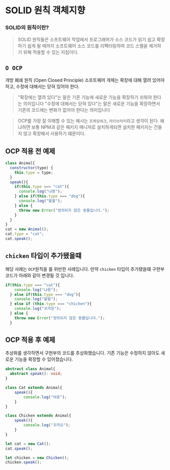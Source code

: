 # SOLID 원칙 객체지향

### SOLID의 원칙이란?
> SOLID 원칙들은 소프트웨어 작업에서 프로그래머가 소스 코드가 읽기 쉽고 확장하기 쉽게 될 때까지 소프트웨어 소스 코드를 리팩터링하여 코드 스멜을 제거하기 위해 적용할 수 있는 지침이다.

## `O OCP`
개방 폐쇄 원칙 (Open Closed Principle)
소프트웨어 개체는 확장에 대해 열려 있어야 하고, 수정에 대해서는 닫혀 있어야 한다.
> "확장에는 열려 있다"는 말은 기존 기능에 새로운 기능을 확장하기 쉬워야 한다는 의미입니다
> "수정에 대해서는 닫혀 있다"는 말은 새로운 기능을 확장하면서 기존의 코드에는 변화가 없어야 한다는 의미입니다

> OCP를 가장 잘 이해할 수 있는 예시는 `프레임워크`, `라이브러리`라고 생각이 된다. 왜냐하면 보통 NPM과 같은 패키지 매니저로 설치하게되면 설치한 패키지는 건들지 않고 확장해서 사용하기 떄문이다.

## OCP 적용 전 예제
```js
class Animal{
  constructor(type) {
    this.type = type;
  }
  speak(){
    if(this.type === "cat"){
      console.log("냐용");
    } else if(this.type === "dog"){
      console.log("왈왈");
    } else {
      throw new Error("정의되지 않은 동물입니다.");
    }
  }
}
cat = new Animal();
cat.type = "cat";
cat.speak();
```

## `chicken` 타입이 추가됐을떄
해당 사례는 `OCP`원칙을 를 위반한 사례입니다.
만약 `chicken` 타입이 추가됐을떄 구현부 코드가 아래와 같이 변경될 것 입니다.

```js
if(this.type === "cat"){
    console.log("냐용");
  } else if(this.type === "dog"){
    console.log("왈왈");
  } else if (this.type === "chicken"){
    console.log("꼬끼온");
  } else {
    throw new Error("정의되지 않은 동물입니다.");
  }
```

## OCP 적용 후 예제
추상화를 생각하면서 구현부의 코드를 추상화했습니다.
기존 기능은 수정하지 않아도 새로운 기능을 확장할 수 있어졌습니다.

```ts
abstract class Animal{
  abstract speak(): void;
}

class Cat extends Animal{
    speak(){
        console.log("야옹");
    }
}

class Chicken extends Animal{
    speak(){
        console.log("꼬끼오");
    }
}

let cat = new Cat();
cat.speak();

let chicken = new Chicken();
chicken.speak();
```